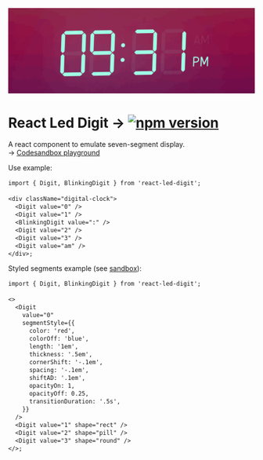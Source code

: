<img src="images/react-led-digit.gif" width="576" alt="react led digit" />

# React Led Digit → [![npm version](https://img.shields.io/npm/v/react-led-digit.svg)](https://www.npmjs.com/package/react-led-digit)

A react component to emulate seven-segment display.  
→ [Codesandbox playground](https://codesandbox.io/p/sandbox/friendly-dewdney-7jvh5w)

Use example:

```tsx
import { Digit, BlinkingDigit } from 'react-led-digit';

<div className="digital-clock">
  <Digit value="0" />
  <Digit value="1" />
  <BlinkingDigit value=":" />
  <Digit value="2" />
  <Digit value="3" />
  <Digit value="am" />
</div>;
```

Styled segments example (see [sandbox](https://codesandbox.io/p/sandbox/react-led-digit-forked-c4f2v3)):

```tsx
import { Digit, BlinkingDigit } from 'react-led-digit';

<>
  <Digit
    value="0"
    segmentStyle={{
      color: 'red',
      colorOff: 'blue',
      length: '1em',
      thickness: '.5em',
      cornerShift: '-.1em',
      spacing: '-.1em',
      shiftAD: '.1em',
      opacityOn: 1,
      opacityOff: 0.25,
      transitionDuration: '.5s',
    }}
  />
  <Digit value="1" shape="rect" />
  <Digit value="2" shape="pill" />
  <Digit value="3" shape="round" />
</>;
```
